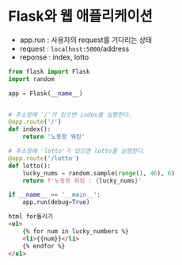 # Flask와 웹 애플리케이션

* app.run : 사용자의 request를 기다리는 상태
* request : `localhost:5000`/address
* reponse : index, lotto

```python
from flask import Flask
import random

app = Flask(__name__)


# 주소창에 '/'가 있으면 index를 실행한다.
@app.route('/')
def index():
    return '노동왕 워킹'

# 주소창에 'lotto'가 있으면 lotto를 실행한다.
@app.route('/lotto')
def lotto():
    lucky_nums = random.sample(range(1, 46), 6)
    return f'노동왕 워킹 : {lucky_nums}'

if __name__ == '__main__':
    app.run(debug=True)

```

```html
html for돌리기
<u1>
    {% for num in lucky_numbers %} 
    <li>{{num}}</li>
    {% endfor %}
</u1>
```

